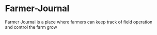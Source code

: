 # Farmer-Journal
Farmer Journal is a place where farmers can keep track of field operation and control the farm grow
